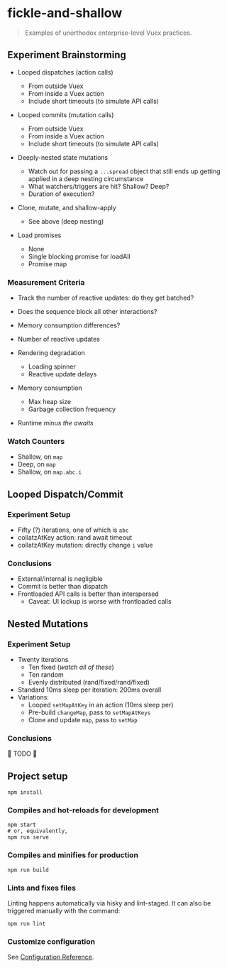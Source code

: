 # fickle-and-shallow

> Examples of unorthodox enterprise-level Vuex practices.

## Experiment Brainstorming

- Looped dispatches (action calls)
  - From outside Vuex
  - From inside a Vuex action
  - Include short timeouts (to simulate API calls)
- Looped commits (mutation calls)
  - From outside Vuex
  - From inside a Vuex action
  - Include short timeouts (to simulate API calls)
- Deeply-nested state mutations
  - Watch out for passing a `...spread` object that still ends up getting applied in a deep nesting circumstance
  - What watchers/triggers are hit? Shallow? Deep?
  - Duration of execution?
- Clone, mutate, and shallow-apply
  - See above (deep nesting)

- Load promises
  - None
  - Single blocking promise for loadAll
  - Promise map

### Measurement Criteria

- Track the number of reactive updates: do they get batched?
- Does the sequence block all other interactions?
- Memory consumption differences?

- Number of reactive updates
- Rendering degradation
  - Loading spinner
  - Reactive update delays
- Memory consumption
  - Max heap size
  - Garbage collection frequency
- Runtime *minus the awaits*

### Watch Counters

- Shallow, on `map`
- Deep, on `map`
- Shallow, on `map.abc.i`

## Looped Dispatch/Commit

### Experiment Setup

- Fifty (?) iterations, one of which is `abc`
- collatzAtKey action: rand await timeout
- collatzAtKey mutation: directly change `i` value

### Conclusions

- External/internal is negligible
- Commit is better than dispatch
- Frontloaded API calls is better than interspersed
  - Caveat: UI lockup is worse with frontloaded calls

## Nested Mutations

### Experiment Setup

- Twenty iterations
  - Ten fixed (_watch all of these_)
  - Ten random
  - Evenly distributed (rand/fixed/rand/fixed)
- Standard 10ms sleep per iteration: 200ms overall
- Variations:
  - Looped `setMapAtKey` in an action (10ms sleep per)
  - Pre-build `changeMap`, pass to `setMapAtKeys`
  - Clone and update `map`, pass to `setMap`

### Conclusions

🚧 TODO 🚧

## Project setup

```
npm install
```

### Compiles and hot-reloads for development

```
npm start
# or, equivalently,
npm run serve
```

### Compiles and minifies for production

```
npm run build
```

### Lints and fixes files

Linting happens automatically via hisky and lint-staged. It can also be triggered manually with the command:

```
npm run lint
```

### Customize configuration

See [Configuration Reference](https://cli.vuejs.org/config/).
